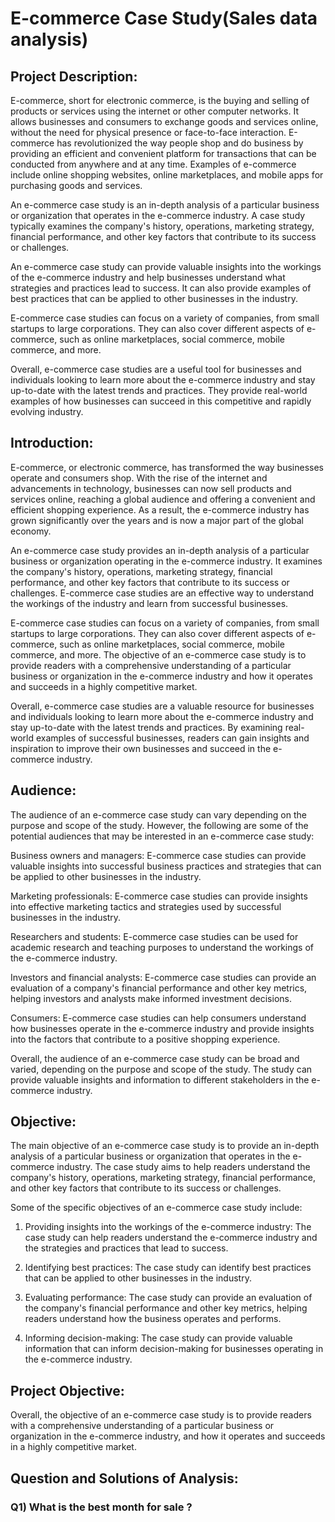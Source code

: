 # E-commerce Case Study(Sales data analysis)
## Project Description:
E-commerce, short for electronic commerce, is the buying and selling of products or services using the internet or other computer networks.
It allows businesses and consumers to exchange goods and services online, without the need for physical presence or face-to-face interaction.
E-commerce has revolutionized the way people shop and do business by providing an efficient and convenient platform for transactions that can be conducted from anywhere and at any time.
Examples of e-commerce include online shopping websites, online marketplaces, and mobile apps for purchasing goods and services.

An e-commerce case study is an in-depth analysis of a particular business or organization that operates in the e-commerce industry.
A case study typically examines the company's history, operations, marketing strategy, financial performance, and other key factors that contribute to its success or challenges.

An e-commerce case study can provide valuable insights into the workings of the e-commerce industry and help businesses understand what strategies and practices lead to success.
It can also provide examples of best practices that can be applied to other businesses in the industry.

E-commerce case studies can focus on a variety of companies, from small startups to large corporations.
They can also cover different aspects of e-commerce, such as online marketplaces, social commerce, mobile commerce, and more.

Overall, e-commerce case studies are a useful tool for businesses and individuals looking to learn more about the e-commerce industry and stay up-to-date with the latest trends and practices.
They provide real-world examples of how businesses can succeed in this competitive and rapidly evolving industry.

## Introduction:

E-commerce, or electronic commerce, has transformed the way businesses operate and consumers shop.
With the rise of the internet and advancements in technology, businesses can now sell products and services online, reaching a global audience and offering a convenient and efficient shopping experience. As a result, the e-commerce industry has grown significantly over the years and is now a major part of the global economy.

An e-commerce case study provides an in-depth analysis of a particular business or organization operating in the e-commerce industry.
It examines the company's history, operations, marketing strategy, financial performance, and other key factors that contribute to its success or challenges. E-commerce case studies are an effective way to understand the workings of the industry and learn from successful businesses.

E-commerce case studies can focus on a variety of companies, from small startups to large corporations.
They can also cover different aspects of e-commerce, such as online marketplaces, social commerce, mobile commerce, and more.
The objective of an e-commerce case study is to provide readers with a comprehensive understanding of a particular business or organization in the e-commerce industry and how it operates and succeeds in a highly competitive market.

Overall, e-commerce case studies are a valuable resource for businesses and individuals looking to learn more about the e-commerce industry and stay up-to-date with the latest trends and practices. By examining real-world examples of successful businesses, readers can gain insights and inspiration to improve their own businesses and succeed in the e-commerce industry.

## Audience:
The audience of an e-commerce case study can vary depending on the purpose and scope of the study. However, the following are some of the potential audiences that may be interested in an e-commerce case study:

Business owners and managers: E-commerce case studies can provide valuable insights into successful business practices and strategies that can be applied to other businesses in the industry.

Marketing professionals: E-commerce case studies can provide insights into effective marketing tactics and strategies used by successful businesses in the industry.

Researchers and students: E-commerce case studies can be used for academic research and teaching purposes to understand the workings of the e-commerce industry.

Investors and financial analysts: E-commerce case studies can provide an evaluation of a company's financial performance and other key metrics, helping investors and analysts make informed investment decisions.

Consumers: E-commerce case studies can help consumers understand how businesses operate in the e-commerce industry and provide insights into the factors that contribute to a positive shopping experience.

Overall, the audience of an e-commerce case study can be broad and varied, depending on the purpose and scope of the study. The study can provide valuable insights and information to different stakeholders in the e-commerce industry.

## Objective:
The main objective of an e-commerce case study is to provide an in-depth analysis of a particular business or organization that operates in the e-commerce industry. The case study aims to help readers understand the company's history, operations, marketing strategy, financial performance, and other key factors that contribute to its success or challenges.

Some of the specific objectives of an e-commerce case study include:

1. Providing insights into the workings of the e-commerce industry: The case study can help readers understand the e-commerce industry and the strategies and practices that lead to success.

2. Identifying best practices: The case study can identify best practices that can be applied to other businesses in the industry.

3. Evaluating performance: The case study can provide an evaluation of the company's financial performance and other key metrics, helping readers understand how the business operates and performs.

4. Informing decision-making: The case study can provide valuable information that can inform decision-making for businesses operating in the e-commerce industry.

## Project Objective:

Overall, the objective of an e-commerce case study is to provide readers with a comprehensive understanding of a particular business or organization in the e-commerce industry, and how it operates and succeeds in a highly competitive market.

## Question and Solutions of Analysis:

### Q1) What is the best month for sale ?

